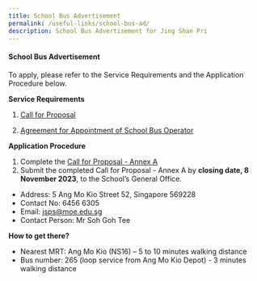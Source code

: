 ```yaml
---
title: School Bus Advertisement
permalink: /useful-links/school-bus-ad/
description: School Bus Advertisement for Jing Shan Pri
---
```

#### School Bus Advertisement

To apply, please refer to the Service Requirements and the Application Procedure below.

**Service Requirements**
1. [Call for Proposal](/files/School%20Bus%20Ad%202023/call%20for%20proposals%20(school%20bus)%20by%20jing%20shan%20primary%20school.pdf)

2. [Agreement for Appointment of School Bus Operator](/files/School%20Bus%20Ad%202023/agreement%20for%20appointment%20of%20school%20bus%20operator%20by%20jing%20shan%20primary%20school.pdf)

**Application Procedure**
1. Complete the [Call for Proposal - Annex A](/files/School%20Bus%20Ad%202023/call%20for%20proposals%20(school%20bus)%20by%20jing%20shan%20primary%20school%20-%20annex%20a.pdf)
2. Submit the completed Call for Proposal - Annex A by **closing date, 8 November 2023**, to the School’s General Office.

* Address: 5 Ang Mo Kio Street 52, Singapore 569228
* Contact No: 6456 6305
* Email: [jsps@moe.edu.sg](mailto:jsps@moe.edu.sg)
* Contact Person: Mr Soh Goh Tee


**How to get there?**
* Nearest MRT: Ang Mo Kio (NS16) – 5 to 10 minutes walking distance
* Bus number: 265 (loop service from Ang Mo Kio Depot) - 3 minutes walking distance
